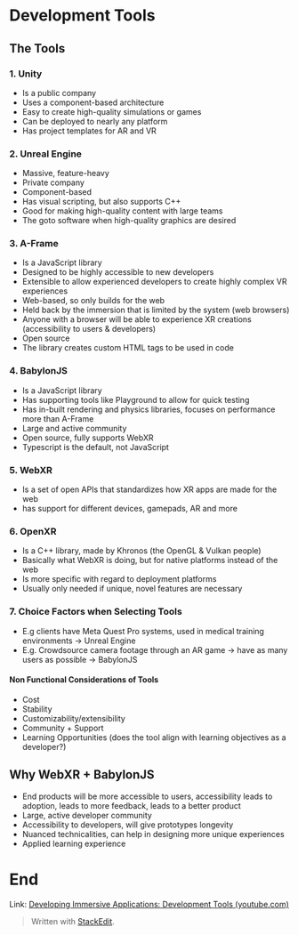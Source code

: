 # Development Tools
## The Tools
### 1. Unity
- Is a public company
- Uses a component-based architecture
- Easy to create high-quality simulations or games
- Can be deployed to nearly any platform
- Has project templates for AR and VR

### 2. Unreal Engine
- Massive, feature-heavy
- Private company
- Component-based
- Has visual scripting, but also supports C++
- Good for making high-quality content with large teams
- The goto software when high-quality graphics are desired

### 3. A-Frame
- Is a JavaScript library
- Designed to be highly accessible to new developers
- Extensible to allow experienced developers to create highly complex VR experiences
- Web-based, so only builds for the web
- Held back by the immersion that is limited by the system (web browsers)
- Anyone with a browser will be able to experience XR creations (accessibility to users & developers)
- Open source
- The library creates custom HTML tags to be used in code
 
### 4. BabylonJS
- Is a JavaScript library
- Has supporting tools like Playground to allow for quick testing
- Has in-built rendering and physics libraries, focuses on performance more than A-Frame
- Large and active community
- Open source, fully supports WebXR
- Typescript is the default, not JavaScript

### 5. WebXR
- Is a set of open APIs that standardizes how XR apps are made for the web
- has support for different devices, gamepads, AR and more

### 6. OpenXR
- Is a C++ library, made by Khronos (the OpenGL & Vulkan people)
- Basically what WebXR is doing, but for native platforms instead of the web
- Is more specific with regard to deployment platforms
- Usually only needed if unique, novel features are necessary

### 7. Choice Factors when Selecting Tools
- E.g clients have Meta Quest Pro systems, used in medical training environments -> Unreal Engine
- E.g. Crowdsource camera footage through an AR game -> have as many users as possible -> BabylonJS

#### Non Functional Considerations of Tools
- Cost 
- Stability
- Customizability/extensibility
- Community + Support
- Learning Opportunities (does the tool align with learning objectives as a developer?)

## Why WebXR + BabylonJS
- End products will be more accessible to users, accessibility leads to adoption, leads to more feedback, leads to a better product
- Large, active developer community
- Accessibility to developers, will give prototypes longevity
- Nuanced technicalities, can help in designing more unique experiences
- Applied learning experience
 
# End

Link: [Developing Immersive Applications: Development Tools (youtube.com)](https://www.youtube.com/watch?v=qxNUQVsZ9Rk)

> Written with [StackEdit](https://stackedit.io/).
